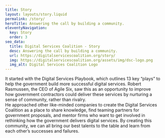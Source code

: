 ```yaml
---
title: Story
layout: layouts/story.liquid
permalink: /story/
heroTitle: Answering the call by building a community.
eleventyNavigation:
  key: Story
  order: 3
seo_data:
  title: Digital Services Coalition - Story
  desc: Answering the call by building a community.
  url: https://digitalservicescoalition.org/story/
  img: https://digitalservicescoalition.org/assets/img/dsc-logo.png
  img_alt: Digital Services Coalition Logo
---
```

It started with the Digital Services Playbook, which outlines 13 key “plays” to help the government build more successful digital services. Robert Rasmussen, the CEO of Agile Six, saw this as an opportunity to improve how government contractors could deliver these services by nurturing a sense of community, rather than rivalry.</br>
He approached other like-minded companies to create the Digital Services Coalition as a place to share knowledge, find teaming partners for government proposals, and mentor firms who want to get involved in rethinking how the government delivers digital services. By creating this community, we can all bring our best talents to the table and learn from each other’s successes and failures.
